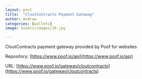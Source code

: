 ```yaml
---
layout: post
title:  "CloutContracts Payment Gateway"
author: Andrew
categories: [wallets]
image: assets/images/10.jpg

---
```

CloutContracts payment gateway provided by Poof for websites

Repository: [https://www.poof.io/api](https://www.poof.io/api)

URL: [https://www.poof.io/gateway/cloutcontracts](https://www.poof.io/gateway/cloutcontracts)

